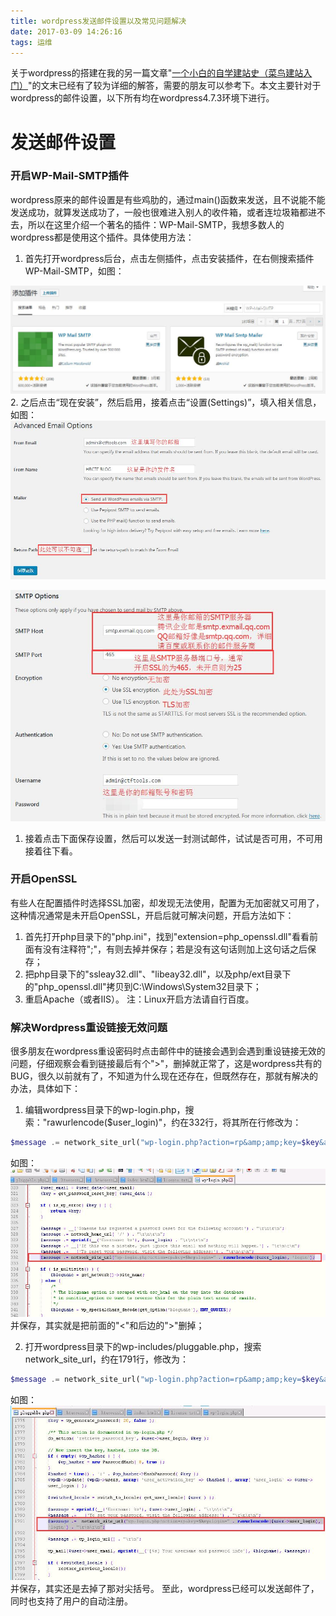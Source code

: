 ```yaml
---
title: wordpress发送邮件设置以及常见问题解决
date: 2017-03-09 14:26:16
tags: 运维
---
```


关于wordpress的搭建在我的另一篇文章"[一个小白的自学建站史（菜鸟建站入门）](/2017/03/post5)"的文末已经有了较为详细的解答，需要的朋友可以参考下。本文主要针对于wordpress的邮件设置，以下所有均在wordpress4.7.3环境下进行。

# 发送邮件设置

### 开启WP-Mail-SMTP插件

wordpress原来的邮件设置是有些鸡肋的，通过main()函数来发送，且不说能不能发送成功，就算发送成功了，一般也很难进入别人的收件箱，或者连垃圾箱都进不去，所以在这里介绍一个著名的插件：WP-Mail-SMTP，我想多数人的wordpress都是使用这个插件。具体使用方法：

1.  首先打开wordpress后台，点击左侧插件，点击安装插件，在右侧搜索插件WP-Mail-SMTP，如图：
<!--more-->
![1489036656329_6693_1489036653721](post036/1489036656329_6693_1489036653721.jpg)
2.  之后点击“现在安装”，然后启用，接着点击“设置(Settings)”，填入相关信息，如图：
![1489038136450_9116_1489038133881](post036/1489038136450_9116_1489038133881.jpg)

![1489038144780_5977_1489038141615](post036/1489038144780_5977_1489038141615-16274447195962.jpg)

1.  接着点击下面保存设置，然后可以发送一封测试邮件，试试是否可用，不可用接着往下看。

### 开启OpenSSL

有些人在配置插件时选择SSL加密，却发现无法使用，配置为无加密就又可用了，这种情况通常是未开启OpenSSL，开启后就可解决问题，开启方法如下：

1.  首先打开php目录下的"php.ini"，找到"extension=php_openssl.dll"看看前面有没有注释符";"，有则去掉并保存；若是没有这句话则加上这句话之后保存；
2.  把php目录下的"ssleay32.dll"、"libeay32.dll"，以及php/ext目录下的"php_openssl.dll"拷贝到C:\Windows\System32目录下；
3.  重启Apache（或者IIS）。
注：Linux开启方法请自行百度。

### 解决Wordpress重设链接无效问题

很多朋友在wordpress重设密码时点击邮件中的链接会遇到会遇到重设链接无效的问题，仔细观察会看到链接最后有个"&gt;"，删掉就正常了，这是wordpress共有的BUG，很久以前就有了，不知道为什么现在还存在，但既然存在，那就有解决的办法，具体如下：

1.  编辑wordpress目录下的wp-login.php，搜索："rawurlencode($user_login)"，约在332行，将其所在行修改为：
```php
$message .= network_site_url("wp-login.php?action=rp&amp;amp;key=$key&amp;amp;login=" . rawurlencode($user_login), 'login');
```
如图：
![1489039931247_5787_1489039928640](post036/1489039931247_5787_1489039928640.jpg)
并保存，其实就是把前面的"<"和后边的">"删掉；

2.  打开wordpress目录下的wp-includes/pluggable.php，搜索network_site_url，约在1791行，修改为：
```php
$message .= network_site_url("wp-login.php?action=rp&amp;amp;key=$key&amp;amp;login=" . rawurlencode($user-&gt;user_login), 'login') . "\r\n\r\n";
```
如图：
![1489040354613_3175_1489040351578](post036/1489040354613_3175_1489040351578.jpg)
并保存，其实还是去掉了那对尖括号。
至此，wordpress已经可以发送邮件了，同时也支持了用户的自动注册。